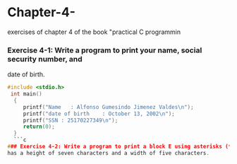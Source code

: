 # Chapter-4-
 exercises of chapter 4 of the book "practical C programmin
 
 ### Exercise 4-1: Write a program to print your name, social security number, and
date of birth.
```c
#include <stdio.h> 
 int main()  
  {
     printf("Name   : Alfonso Gumesindo Jimenez Valdes\n"); 
     printf("date of birth    : October 13, 2002\n"); 
     printf("SSN : 25170227349\n"); 
     return(0); 
  }
  ```c
### Exercise 4-2: Write a program to print a block E using asterisks (*), where the E
has a height of seven characters and a width of five characters.
